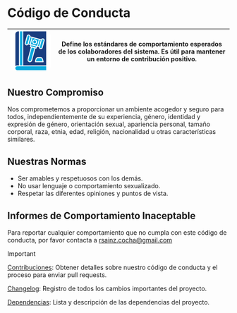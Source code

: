 # Código de Conducta
| <img src="./assets/images/logo-codigo de conducta.png" alt="Logo" width="300" style="border-radius: 15px;"/> | **Define los estándares de comportamiento esperados de los colaboradores del sistema. Es útil para mantener un entorno de contribución positivo.** |
|------------------------------------------------|---------------------------------------------------------------------------------------------------------------------------------------------------------------------------------------------------------------------------|

## Nuestro Compromiso
Nos comprometemos a proporcionar un ambiente acogedor y seguro para todos, independientemente de su experiencia, género, identidad y expresión de género, orientación sexual, apariencia personal, tamaño corporal, raza, etnia, edad, religión, nacionalidad u otras características similares.

## Nuestras Normas
- Ser amables y respetuosos con los demás.
- No usar lenguaje o comportamiento sexualizado.
- Respetar las diferentes opiniones y puntos de vista.

## Informes de Comportamiento Inaceptable
Para reportar cualquier comportamiento que no cumpla con este código de conducta, por favor contacta a rsainz.cocha@gmail.com

> [!IMPORTANT]
> [Contribuciones](CONTRIBUTING.md): Obtener detalles sobre nuestro código de conducta y el proceso para enviar pull requests.
>
> [Changelog](CHANGELOG.md): Registro de todos los cambios importantes del proyecto.
>
> [Dependencias](DEPENDENCIES.md): Lista y descripción de las dependencias del proyecto.
